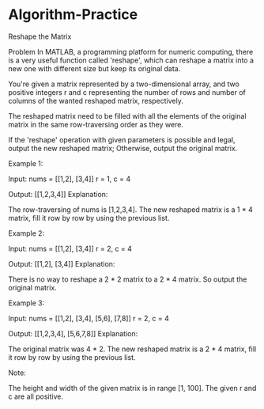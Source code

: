 # Algorithm-Practice

Reshape the Matrix

Problem
In MATLAB, a programming platform for numeric computing, there is a very useful function called 'reshape', which can reshape a matrix into a new one with different size but keep its original data.

You're given a matrix represented by a two-dimensional array, and two positive integers r and c representing the number of rows and number of columns of the wanted reshaped matrix, respectively.

The reshaped matrix need to be filled with all the elements of the original matrix in the same row-traversing order as they were.

If the 'reshape' operation with given parameters is possible and legal, output the new reshaped matrix; Otherwise, output the original matrix.

Example 1:

Input: 
nums = 
[[1,2],
 [3,4]]
r = 1, c = 4

Output: 
[[1,2,3,4]]
Explanation:

The row-traversing of nums is [1,2,3,4]. The new reshaped matrix is a 1 * 4 matrix, fill it row by row by using the previous list.

Example 2:

Input: 
nums = 
[[1,2],
 [3,4]]
r = 2, c = 4

Output: 
[[1,2],
 [3,4]]
Explanation:

There is no way to reshape a 2 * 2 matrix to a 2 * 4 matrix. So output the original matrix.

Example 3:

Input: 
nums = 
[[1,2],
 [3,4],
 [5,6],
 [7,8]]
r = 2, c = 4

Output: 
[[1,2,3,4],
 [5,6,7,8]]
Explanation:

The original matrix was 4 * 2. The new reshaped matrix is a 2 * 4 matrix, fill it row by row by using the previous list.

Note:

The height and width of the given matrix is in range [1, 100]. The given r and c are all positive.
